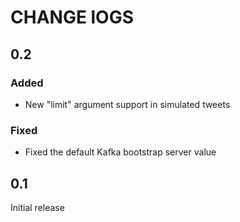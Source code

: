 # CHANGE lOGS

## 0.2

### Added
- New "limit" argument support in simulated tweets

### Fixed
- Fixed the default Kafka bootstrap server value

## 0.1
Initial release
